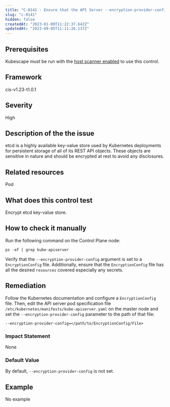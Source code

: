 ```yaml
---
title: "C-0141 - Ensure that the API Server --encryption-provider-config argument is set as appropriate"
slug: "c-0141"
hidden: false
createdAt: "2023-01-09T11:22:37.642Z"
updatedAt: "2023-09-05T11:11:26.137Z"
---
```

## Prerequisites
Kubescape must be run with the [host scanner enabled](/docs/scanning/#the-host-scanner) to use this control.
## Framework
cis-v1.23-t1.0.1
## Severity
High
## Description of the the issue
etcd is a highly available key-value store used by Kubernetes deployments for persistent storage of all of its REST API objects. These objects are sensitive in nature and should be encrypted at rest to avoid any disclosures.
## Related resources
Pod
## What does this control test
Encrypt etcd key-value store.
## How to check it manually
Run the following command on the Control Plane node:

 
```
ps -ef | grep kube-apiserver

```
 Verify that the `--encryption-provider-config` argument is set to a `EncryptionConfig` file. Additionally, ensure that the `EncryptionConfig` file has all the desired `resources` covered especially any secrets.
## Remediation
Follow the Kubernetes documentation and configure a `EncryptionConfig` file. Then, edit the API server pod specification file `/etc/kubernetes/manifests/kube-apiserver.yaml` on the master node and set the `--encryption-provider-config` parameter to the path of that file:

 
```
--encryption-provider-config=</path/to/EncryptionConfig/File>

```
### Impact Statement
None
### Default Value
By default, `--encryption-provider-config` is not set.
## Example
No example
